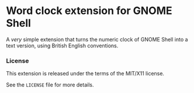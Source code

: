 # Word clock extension for GNOME Shell

A *very* simple extension that turns the numeric clock of GNOME Shell
into a text version, using British English conventions.

### License

This extension is released under the terms of the MIT/X11 license.

See the `LICENSE` file for more details.

